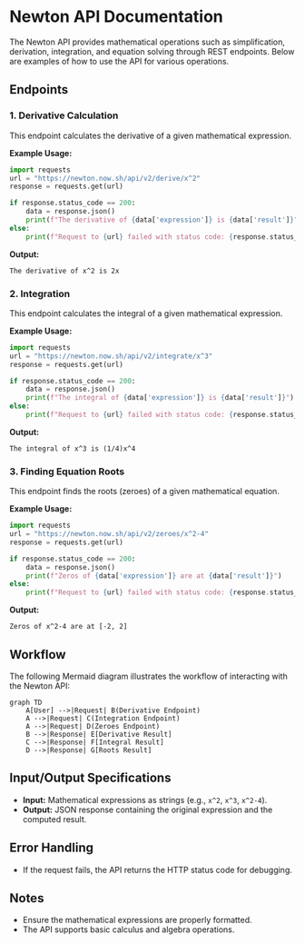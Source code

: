 # Newton API Documentation

The Newton API provides mathematical operations such as simplification, derivation, integration, and equation solving through REST endpoints. Below are examples of how to use the API for various operations.

## Endpoints

### 1. Derivative Calculation
This endpoint calculates the derivative of a given mathematical expression.

**Example Usage:**
```python
import requests
url = "https://newton.now.sh/api/v2/derive/x^2"
response = requests.get(url)

if response.status_code == 200:
    data = response.json()
    print(f"The derivative of {data['expression']} is {data['result']}")
else:
    print(f"Request to {url} failed with status code: {response.status_code}")
```

**Output:**
```
The derivative of x^2 is 2x
```

### 2. Integration
This endpoint calculates the integral of a given mathematical expression.

**Example Usage:**
```python
import requests
url = "https://newton.now.sh/api/v2/integrate/x^3"
response = requests.get(url)

if response.status_code == 200:
    data = response.json()
    print(f"The integral of {data['expression']} is {data['result']}")
else:
    print(f"Request to {url} failed with status code: {response.status_code}")
```

**Output:**
```
The integral of x^3 is (1/4)x^4
```

### 3. Finding Equation Roots
This endpoint finds the roots (zeroes) of a given mathematical equation.

**Example Usage:**
```python
import requests
url = "https://newton.now.sh/api/v2/zeroes/x^2-4"
response = requests.get(url)

if response.status_code == 200:
    data = response.json()
    print(f"Zeros of {data['expression']} are at {data['result']}")
else:
    print(f"Request to {url} failed with status code: {response.status_code}")
```

**Output:**
```
Zeros of x^2-4 are at [-2, 2]
```

## Workflow

The following Mermaid diagram illustrates the workflow of interacting with the Newton API:

```mermaid
graph TD
    A[User] -->|Request| B(Derivative Endpoint)
    A -->|Request| C(Integration Endpoint)
    A -->|Request| D(Zeroes Endpoint)
    B -->|Response| E[Derivative Result]
    C -->|Response| F[Integral Result]
    D -->|Response| G[Roots Result]
```

## Input/Output Specifications
- **Input:** Mathematical expressions as strings (e.g., `x^2`, `x^3`, `x^2-4`).
- **Output:** JSON response containing the original expression and the computed result.

## Error Handling
- If the request fails, the API returns the HTTP status code for debugging.

## Notes
- Ensure the mathematical expressions are properly formatted.
- The API supports basic calculus and algebra operations.